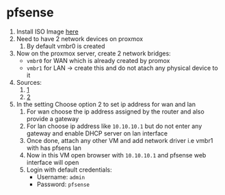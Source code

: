 # pfsense


1. Install ISO Image [here](https://atxfiles.netgate.com/mirror/downloads/) 
2. Need to have 2 network devices on proxmox
   1. By default vmbr0 is created
3. Now on the proxmox server, create 2 network bridges:
   - `vmbr0` for WAN which is already created by promox
   - `vmbr1` for LAN -> create this and do not atach any physical device to it
4. Sources:
   1. [1](https://www.youtube.com/watch?v=ZnT29rP-11s)
   2. [2](https://www.youtube.com/watch?v=RpCjlyvOt18)
5. In the setting Choose option 2 to set ip address for wan and lan
   1. For wan choose the ip address assigned by the router and also provide a gateway
   2. For lan choose ip address like `10.10.10.1` but do not enter any gateway and enable DHCP server on lan interface
   3. Once done, attach any other VM and add network driver i.e vmbr1 with has pfsens lan
   4. Now in this VM open browser with `10.10.10.1` and pfsense web interface will open
   5. Login with default credentials:
      - Username: `admin`
      - Password: `pfsense`